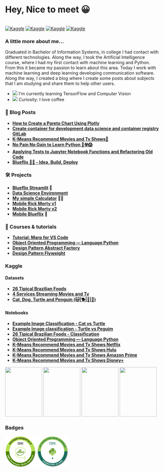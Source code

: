 # Hey, Nice to meet 😀  

<div style="display: inline_block"><br>
 <a target="_blank" href="https://www.kaggle.com/sc0v1n0">	<img alt="Kaggle" src="https://img.shields.io/badge/Kaggle-20BEFF?style=for-the-badge&logo=Kaggle&logoColor=white"/></a>
  <a target="_blank" href="https://gitlab.com/sc0v0n3">	<img alt="Kaggle" src="https://img.shields.io/badge/GitLab-330F63?style=for-the-badge&logo=gitlab&logoColor=whitee"/></a>
  <a target="_blank" href="https://github.com/sc0v0ne">	<img alt="Kaggle" src="https://img.shields.io/badge/GitHub-100000?style=for-the-badge&logo=github&logoColor=white"/></a>
  <a target="_blank" href="https://dev.to/sc0v0ne">	<img alt="Kaggle" src="https://img.shields.io/badge/dev.to-0A0A0A?style=for-the-badge&logo=devdotto&logoColor=white"/></a>
</div>


### A little more about me...

Graduated in Bachelor of Information Systems, in college I had contact with different technologies. Along the way, I took the Artificial Intelligence course, where I had my first contact with machine learning and Python. From this it became my passion to learn about this area. Today I work with machine learning and deep learning developing communication software. Along the way, I created a blog where I create some posts about subjects that I am studying and share them to help other users.

- <img src="https://slackmojis.com/emojis/3438-python/download" width="20"/>  I'm currently learning TensorFlow and Computer Vision</li>
- <img src="https://slackmojis.com/emojis/38229-coffee/download" width="30"/>  Curiosity: I love coffee </li>


### 📝 Blog Posts

- **[How to Create a Pareto Chart Using Plotly](https://dev.to/sc0v0ne/how-to-create-a-pareto-chart-jha)**
- **[Create container for development data science and container registry GitLab](https://dev.to/sc0v0ne/create-container-for-development-data-science-3no)**
- **[K-Means Recommend Movies and Tv Shows🍿](https://dev.to/sc0v0ne/k-means-recommend-movies-and-tv-shows-156m)**
- **[No Pain No Gain to Learn Python 🤯☢️😱](https://dev.to/sc0v0ne/no-excuses-to-start-working-with-python-cli)**
- **[Applying Tests to Jupyter Notebook Functions and Refactoring Old Code](https://dev.to/sc0v0ne/applying-tests-to-jupyter-notebook-functions-and-refactoring-old-code-p76)**
- **[Blueflix 🍿🎥 - Idea, Build, Deploy](https://dev.to/sc0v0ne/blueflix-idea-build-deploy-ji5)**

### 🛠️ Projects

- **[Blueflix Streamlit](https://blueflix.streamlit.app) 🍿**
- **[Data Science Environment](https://gitlab.com/public-dev-projects-1/data-science-environment)**
- **[My simple Calculator](https://gitlab.com/sc0v0ne/my-simple-calculator) 👀😎**
- **[Mobile Rick Morty v1](https://github.com/sc0v0ne/app_mobile_rick_morty)**
- **[Mobile Rick Morty v2](https://github.com/sc0v0ne/rick_morty_app_firebase)**
- **[Mobile Blueflix](https://github.com/sc0v0ne/blueflix) 🍿**

### 📝 Courses & tutorials
- **[Tutorial: Marp for VS Code](https://dev.to/sc0v0ne/tutorial-marp-for-vs-code-5d6k)**
- **[Object Oriented Programming — Language Python](https://dev.to/sc0v0ne/object-oriented-programming-language-python-12m7)**
- **[Design Pattern Abstract Factory](https://github.com/sc0v0ne/design_pattern_abstract_factory)**
- **[Design Pattern Flyweight](https://github.com/sc0v0ne/design_pattern_flyweight)**

### Kaggle

#### Datasets

- **[26 Tipical Brazilian Foods](https://www.kaggle.com/datasets/sc0v1n0/26-tipical-brazilian-foods)**
- **[4 Services Streaming Movies and Tv](https://www.kaggle.com/datasets/sc0v1n0/4-services-streaming-movies-and-tv)**
- **[Cat, Dog, Turtle and Penguin (🐱|🐕|🐢|🐧)](https://www.kaggle.com/datasets/sc0v1n0/animal-picture-set)**

#### Notebooks

- **[Example Image Classification - Cat vs Turtle](https://www.kaggle.com/datasets/sc0v1n0/animal-picture-set)**
- **[Example Image classification - Turtle vs Peguim](https://www.kaggle.com/code/sc0v1n0/example-image-classification-turtle-vs-peguim)**
- **[26 Tipical Brazilian Foods - Classification](https://www.kaggle.com/code/sc0v1n0/26-tipical-brazilian-foods-classification)**
- **[Object Oriented Programming — Language Python](https://www.kaggle.com/code/sc0v1n0/object-oriented-programming-language-python)**
- **[K-Means Recommend Movies and Tv Shows Netflix](https://www.kaggle.com/code/sc0v1n0/k-means-recommend-movies-and-tv-shows-netflix)**
- **[K-Means Recommend Movies and Tv Shows Hulu](https://www.kaggle.com/code/sc0v1n0/k-means-recommend-movies-and-tv-shows-hulu)**
- **[K-Means Recommend Movies and Tv Shows Amazon Prime](https://www.kaggle.com/code/sc0v1n0/k-means-recommend-movies-and-tv-shows-amazon-prime)**
- **[K-Means Recommend Movies and Tv Shows Disney+](https://www.kaggle.com/code/sc0v1n0/k-means-recommend-movies-and-tv-shows-disney)**

<div style="display: inline_block">
   <img src="https://road-to-kaggle-grandmaster.vercel.app/api/badges/sc0v1n0/competition" style="width:120px;height:160px;">
   <img src="https://road-to-kaggle-grandmaster.vercel.app/api/badges/sc0v1n0/dataset" style="width:120px;height:160px;">
   <img src="https://road-to-kaggle-grandmaster.vercel.app/api/badges/sc0v1n0/notebook" style="width:120px;height:160px;">
   <img src="https://road-to-kaggle-grandmaster.vercel.app/api/badges/sc0v1n0/discussion" style="width:120px;height:160px;">
</div>

### Badges

<div style="display: inline_block">
 <img src="Docker_Essentials_-_ISDN.png" style="width:100px;height:100px;">
 <img src="Python_101_Data_Science.png" style="width:100px;height:100px;">
</div>
